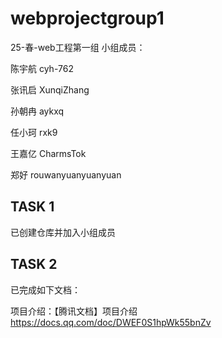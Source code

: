 # webprojectgroup1
25-春-web工程第一组
小组成员：

陈宇航 cyh-762

张讯启 XunqiZhang

孙朝冉 aykxq

任小珂 rxk9

王嘉亿 CharmsTok

郑好 rouwanyuanyuanyuan

## TASK 1
已创建仓库并加入小组成员

## TASK 2
已完成如下文档：


项目介绍：【腾讯文档】项目介绍
https://docs.qq.com/doc/DWEF0S1hpWk55bnZv
